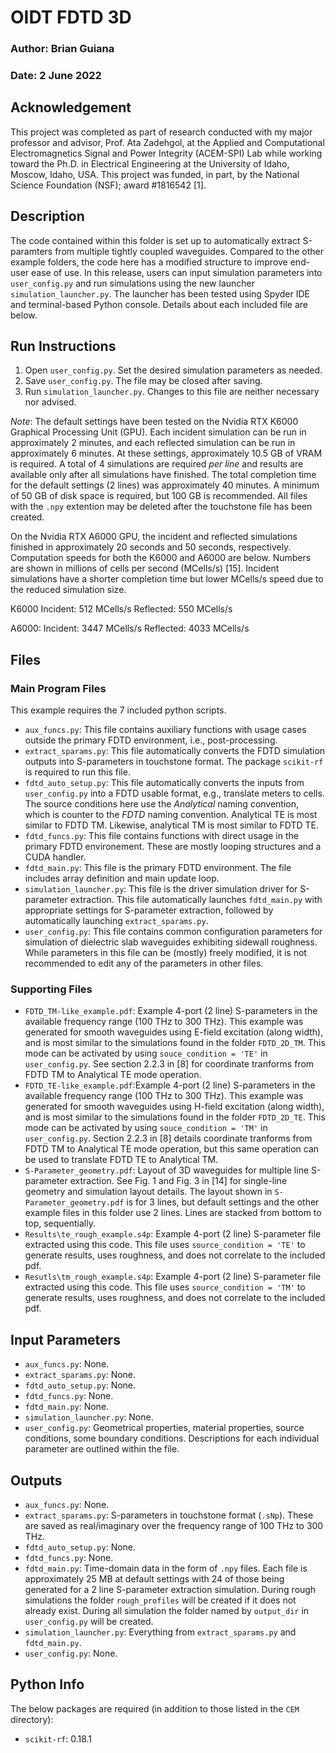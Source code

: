 # OIDT FDTD 3D
### Author: Brian Guiana
### Date: 2 June 2022
## Acknowledgement
This project was completed as part of research conducted with my major professor and advisor, Prof. Ata Zadehgol, at the Applied and Computational Electromagnetics Signal and Power Integrity (ACEM-SPI) Lab while working toward the Ph.D. in Electrical Engineering at the University of Idaho, Moscow, Idaho, USA. This project was funded, in part, by the National Science Foundation (NSF); award #1816542 [1].

## Description
The code contained within this folder is set up to automatically extract S-paramters from multiple tightly coupled waveguides. Compared to the other example folders, the code here has a modified structure to improve end-user ease of use. In this release, users can input simulation parameters into `user_config.py` and run simulations using the new launcher `simulation_launcher.py`. The launcher has been tested using Spyder IDE and terminal-based Python console. Details about each included file are below.

## Run Instructions
1. Open `user_config.py`. Set the desired simulation parameters as needed.
2. Save `user_config.py`. The file may be closed after saving.
3. Run `simulation_launcher.py`. Changes to this file are neither necessary nor advised.

*Note*: The default settings have been tested on the Nvidia RTX K6000 Graphical Processing Unit (GPU). Each incident simulation can be run in approximately 2 minutes, and each reflected simulation can be run in approximately 6 minutes. At these settings, approximately 10.5 GB of VRAM is required. A total of 4 simulations are required _*per line*_ and results are available only after all simulations have finished. The total completion time for the default settings (2 lines) was approximately 40 minutes. A minimum of 50 GB of disk space is required, but 100 GB is recommended. All files with the `.npy` extention may be deleted after the touchstone file has been created.

On the Nvidia RTX A6000 GPU, the incident and reflected simulations finished in approximately 20 seconds and 50 seconds, respectively. Computation speeds for both the K6000 and A6000 are below. Numbers are shown in millions of cells per second (MCells/s) [15]. Incident simulations have a shorter completion time but lower MCells/s speed due to the reduced simulation size.

K6000
Incident: 512 MCells/s
Reflected: 550 MCells/s

A6000:
Incident: 3447 MCells/s
Reflected: 4033 MCells/s


## Files
### Main Program Files
This example requires the 7 included python scripts.
- `aux_funcs.py`: This file contains auxiliary functions with usage cases outside the primary FDTD environment, i.e., post-processing.
- `extract_sparams.py`: This file automatically converts the FDTD simulation outputs into S-parameters in touchstone format. The package `scikit-rf` is required to run this file.
- `fdtd_auto_setup.py`: This file automatically converts the inputs from `user_config.py` into a FDTD usable format, e.g., translate meters to cells. The source conditions here use the _Analytical_ naming convention, which is counter to the _FDTD_ naming convention. Analytical TE is most similar to FDTD TM. Likewise, analytical TM is most similar to FDTD TE.
- `fdtd_funcs.py`: This file contains functions with direct usage in the primary FDTD environement. These are mostly looping structures and a CUDA handler.
- `fdtd_main.py`: This file is the primary FDTD environment. The file includes array definition and main update loop.
- `simulation_launcher.py`: This file is the driver simulation driver for S-parameter extraction. This file automatically launches `fdtd_main.py` with appropriate settings for S-parameter extraction, followed by automatically launching `extract_sparams.py`.
- `user_config.py`: This file contains common configuration parameters for simulation of dielectric slab waveguides exhibiting sidewall roughness. While parameters in this file can be (mostly) freely modified, it is not recommended to edit any of the parameters in other files.

### Supporting Files
- `FDTD_TM-like_example.pdf`: Example 4-port (2 line) S-parameters in the available frequency range (100 THz to 300 THz). This example was generated for smooth waveguides using E-field excitation (along width), and is most similar to the simulations found in the folder `FDTD_2D_TM`. This mode can be activated by using `souce_condition = 'TE'` in `user_config.py`. See section 2.2.3 in [8] for coordinate tranforms from FDTD TM to Analytical TE mode operation.
- `FDTD_TE-like_example.pdf`:Example 4-port (2 line) S-parameters in the available frequency range (100 THz to 300 THz). This example was generated for smooth waveguides using H-field excitation (along width), and is most similar to the simulations found in the folder `FDTD_2D_TE`. This mode can be activated by using `souce_condition = 'TM'` in `user_config.py`. Section 2.2.3 in [8] details coordinate tranforms from FDTD TM to Analytical TE mode operation, but this same operation can be used to translate FDTD TE to Analytical TM.
- `S-Parameter_geometry.pdf`: Layout of 3D waveguides for multiple line S-parameter extraction. See Fig. 1 and Fig. 3 in [14] for single-line geometry and simulation layout details. The layout shown in `S-Parameter_geometry.pdf` is for 3 lines, but default settings and the other example files in this folder use 2 lines. Lines are stacked from bottom to top, sequentially.
- `Results\te_rough_example.s4p`: Example 4-port (2 line) S-parameter file extracted using this code. This file uses `source_condition = 'TE'` to generate results, uses roughness, and does not correlate to the included pdf.
- `Resutls\tm_rough_example.s4p`: Example 4-port (2 line) S-parameter file extracted using this code. This file uses `source_condition = 'TM'` to generate results, uses roughness, and does not correlate to the included pdf.


## Input Parameters
- `aux_funcs.py`: None.
- `extract_sparams.py`: None.
- `fdtd_auto_setup.py`: None.
- `fdtd_funcs.py`: None.
- `fdtd_main.py`: None.
- `simulation_launcher.py`: None.
- `user_config.py`: Geometrical properties, material properties, source conditions, some boundary conditions. Descriptions for each individual parameter are outlined within the file.

## Outputs
- `aux_funcs.py`: None.
- `extract_sparams.py`: S-parameters in touchstone format (`.sNp`). These are saved as real/imaginary over the frequency range of 100 THz to 300 THz.
- `fdtd_auto_setup.py`: None.
- `fdtd_funcs.py`: None.
- `fdtd_main.py`: Time-domain data in the form of `.npy` files. Each file is approximately 25 MB at default settings with 24 of those being generated for a 2 line S-parameter extraction simulation. During rough simulations the folder `rough_profiles` will be created if it does not already exist. During all simulation the folder named by `output_dir` in `user_config.py` will be created.
- `simulation_launcher.py`: Everything from `extract_sparams.py` and `fdtd_main.py`.
- `user_config.py`: None.

## Python Info
The below packages are required (in addition to those listed in the `CEM` directory):
- `scikit-rf`: 0.18.1
